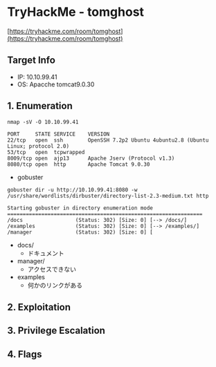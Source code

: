 # TryHackMe - tomghost
[https://tryhackme.com/room/tomghost](https://tryhackme.com/room/tomghost)

## Target Info
- IP: 10.10.99.41
- OS: Apacche tomcat9.0.30

## 1. Enumeration

```
nmap -sV -O 10.10.99.41

PORT     STATE SERVICE    VERSION
22/tcp   open  ssh        OpenSSH 7.2p2 Ubuntu 4ubuntu2.8 (Ubuntu Linux; protocol 2.0)
53/tcp   open  tcpwrapped
8009/tcp open  ajp13      Apache Jserv (Protocol v1.3)
8080/tcp open  http       Apache Tomcat 9.0.30
```

- gobuster

```
gobuster dir -u http://10.10.99.41:8080 -w /usr/share/wordlists/dirbuster/directory-list-2.3-medium.txt http

Starting gobuster in directory enumeration mode
===============================================================
/docs                 (Status: 302) [Size: 0] [--> /docs/]
/examples             (Status: 302) [Size: 0] [--> /examples/]
/manager              (Status: 302) [Size: 0] [
```
- docs/
  - ドキュメント
- manager/
  - アクセスできない
- examples
  - 何かのリンクがある

## 2. Exploitation


## 3. Privilege Escalation

## 4. Flags

